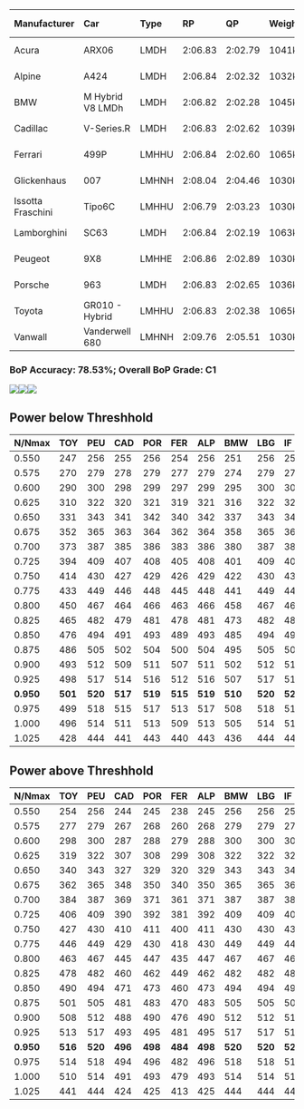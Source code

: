 |Manufacturer|Car|Type|RP|QP|Weight|Power¹|Threshhold|PINC|Power²|E/Stint|AVG Vmax|FDS|RDLC|L/Stint|BOP-Grade|ModelAccuracy|ModelPoints|Match%|
|:-|:-|:-|:-|:-|:-|:-|:-|:-|:-|:-|:-|:-|:-|:-|:-|:-|:-|:-|
|Acura|ARX06|LMDH|2:06.83|2:02.79|1041kg|515kw|210.0kph|-2%|505kw|903MJ|301.64kph-318.20kph|-|1.02|25|-C2|100.00%|995|72.70%|
|Alpine|A424|LMDH|2:06.84|2:02.32|1032kg|519kw|210.0kph|-4%|498kw|901MJ|302.61kph-322.34kph|-|1.03|25|~A1|81.46%|523|96.47%|
|BMW|M Hybrid V8 LMDh|LMDH|2:06.82|2:02.28|1045kg|510kw|210.0kph|2%|520kw|898MJ|299.50kph-322.16kph|-|1.02|25|-B1|98.60%|1690|86.20%|
|Cadillac|V-Series.R|LMDH|2:06.83|2:02.62|1039kg|517kw|210.0kph|-4%|496kw|883MJ|296.93kph-320.18kph|-|1.02|25|-B1|98.38%|1765|87.69%|
|Ferrari|499P|LMHHU|2:06.84|2:02.60|1065kg|515kw|210.0kph|-6%|484kw|886MJ|298.96kph-320.27kph|190kph|1.03|25|-A2|92.24%|2247|91.06%|
|Glickenhaus|007|LMHNH|2:08.04|2:04.46|1030kg|520kw|210.0kph|0%|520kw|913MJ|308.29kph-319.69kph|-|0.96|25|+E2|96.18%|554|51.56%|
|Issotta Fraschini|Tipo6C|LMHHU|2:06.79|2:03.23|1030kg|520kw|210.0kph|0%|520kw|917MJ|305.98kph-316.22kph|140kph|1.08|25|+A2|66.67%|96|92.64%|
|Lamborghini|SC63|LMDH|2:06.84|2:02.19|1063kg|520kw|210.0kph|0%|520kw|901MJ|300.00kph-317.41kph|-|1.03|25|-B1|96.77%|419|88.36%|
|Peugeot|9X8|LMHHE|2:06.86|2:02.89|1030kg|520kw|210.0kph|0%|520kw|910MJ|300.16kph-322.71kph|100kph|1.03|25|-A2|87.65%|1795|94.37%|
|Porsche|963|LMDH|2:06.83|2:02.65|1036kg|519kw|210.0kph|-4%|498kw|893MJ|299.07kph-321.50kph|-|1.02|25|-B1|96.81%|5438|88.37%|
|Toyota|GR010 - Hybrid|LMHHU|2:06.83|2:02.38|1065kg|501kw|210.0kph|3%|516kw|900MJ|298.91kph-329.54kph|190kph|1.03|25|-A2|86.04%|1751|93.84%|
|Vanwall|Vanderwell 680|LMHNH|2:09.76|2:05.51|1030kg|520kw|210.0kph|0%|520kw|901MJ|294.24kph-315.97kph|-|1.01|25|+Ω2|91.42%|501|-0.86%|

### BoP Accuracy: 78.53%; Overall BoP Grade: C1
![](BOP/WECTEC/REFERENCETRACK/DUALSTAGE/IMG/AUTO.png)![](BOP/WECTEC/REFERENCETRACK/DUALSTAGE/IMG/AUTO_sp.png)![](BOP/WECTEC/REFERENCETRACK/DUALSTAGE/IMG/AUTO_tw.png)
## Power below Threshhold
|N/Nmax|TOY|PEU|CAD|POR|FER|ALP|BMW|LBG|IF|GLI|VAN|ACU|
|:-|:-|:-|:-|:-|:-|:-|:-|:-|:-|:-|:-|:-|
|0.550|247|256|255|256|254|256|251|256|256|256|256|254|
|0.575|270|279|278|279|277|279|274|279|279|279|279|277|
|0.600|290|300|298|299|297|299|295|300|300|300|300|297|
|0.625|310|322|320|321|319|321|316|322|322|322|322|319|
|0.650|331|343|341|342|340|342|337|343|343|343|343|340|
|0.675|352|365|363|364|362|364|358|365|365|365|365|362|
|0.700|373|387|385|386|383|386|380|387|387|387|387|383|
|0.725|394|409|407|408|405|408|401|409|409|409|409|405|
|0.750|414|430|427|429|426|429|422|430|430|430|430|426|
|0.775|433|449|446|448|445|448|441|449|449|449|449|445|
|0.800|450|467|464|466|463|466|458|467|467|467|467|463|
|0.825|465|482|479|481|478|481|473|482|482|482|482|478|
|0.850|476|494|491|493|489|493|485|494|494|494|494|489|
|0.875|486|505|502|504|500|504|495|505|505|505|505|500|
|0.900|493|512|509|511|507|511|502|512|512|512|512|507|
|0.925|498|517|514|516|512|516|507|517|517|517|517|512|
|**0.950**|**501**|**520**|**517**|**519**|**515**|**519**|**510**|**520**|**520**|**520**|**520**|**515**|
|0.975|499|518|515|517|513|517|508|518|518|518|518|513|
|1.000|496|514|511|513|509|513|505|514|514|514|514|509|
|1.025|428|444|441|443|440|443|436|444|444|444|444|440|

## Power above Threshhold
|N/Nmax|TOY|PEU|CAD|POR|FER|ALP|BMW|LBG|IF|GLI|VAN|ACU|
|:-|:-|:-|:-|:-|:-|:-|:-|:-|:-|:-|:-|:-|
|0.550|254|256|244|245|238|245|256|256|256|256|256|249|
|0.575|277|279|267|268|260|268|279|279|279|279|279|272|
|0.600|298|300|287|288|279|288|300|300|300|300|300|292|
|0.625|319|322|307|308|299|308|322|322|322|322|322|312|
|0.650|340|343|327|329|320|329|343|343|343|343|343|333|
|0.675|362|365|348|350|340|350|365|365|365|365|365|355|
|0.700|384|387|369|371|361|371|387|387|387|387|387|376|
|0.725|406|409|390|392|381|392|409|409|409|409|409|397|
|0.750|427|430|410|411|400|411|430|430|430|430|430|417|
|0.775|446|449|429|430|418|430|449|449|449|449|449|436|
|0.800|463|467|445|447|435|447|467|467|467|467|467|454|
|0.825|478|482|460|462|449|462|482|482|482|482|482|469|
|0.850|490|494|471|473|460|473|494|494|494|494|494|480|
|0.875|501|505|481|483|470|483|505|505|505|505|505|490|
|0.900|508|512|488|490|476|490|512|512|512|512|512|497|
|0.925|513|517|493|495|481|495|517|517|517|517|517|502|
|**0.950**|**516**|**520**|**496**|**498**|**484**|**498**|**520**|**520**|**520**|**520**|**520**|**505**|
|0.975|514|518|494|496|482|496|518|518|518|518|518|503|
|1.000|510|514|491|493|479|493|514|514|514|514|514|500|
|1.025|441|444|424|425|413|425|444|444|444|444|444|431|
